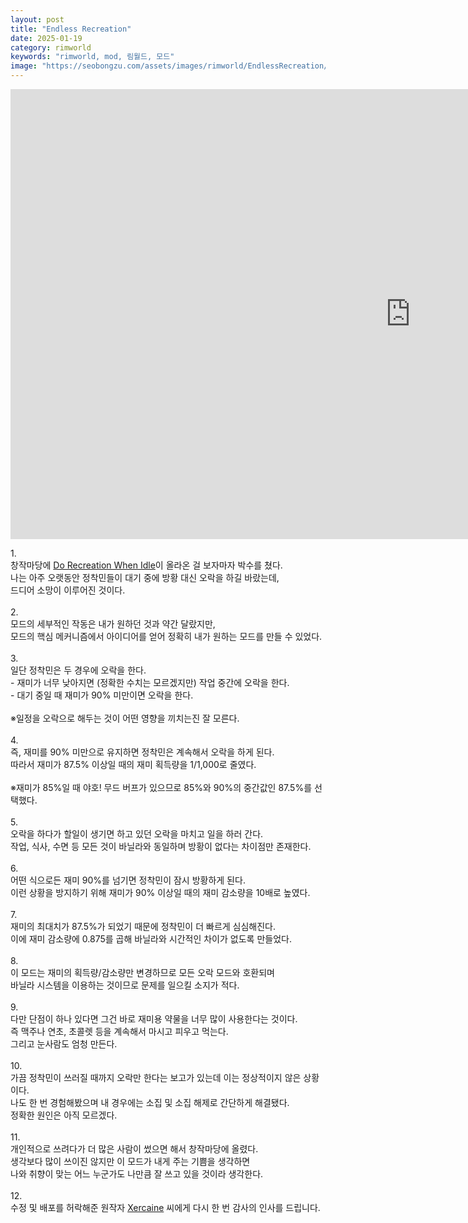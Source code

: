 ```yaml
---
layout: post
title: "Endless Recreation"
date: 2025-01-19
category: rimworld
keywords: "rimworld, mod, 림월드, 모드"
image: "https://seobongzu.com/assets/images/rimworld/EndlessRecreation/EndlessRecreation.webp"
---
```

<iframe src="https://www.youtube-nocookie.com/embed/SU4R6RBrG98?si=nzD0KP-KvhB5DUOV" width=1280px height=720px title="Endless Recreation" frameborder="0" allow="accelerometer; autoplay; clipboard-write; encrypted-media; gyroscope; picture-in-picture; web-share" loading="lazy" referrerpolicy="strict-origin-when-cross-origin" allowfullscreen></iframe>
<p>1.<br>창작마당에 <a href="https://steamcommunity.com/sharedfiles/filedetails/?id=3368214339" target="_blank">Do Recreation When Idle</a>이 올라온 걸 보자마자 박수를 쳤다.<br>나는 아주 오랫동안 정착민들이 대기 중에 방황 대신 오락을 하길 바랐는데,<br>드디어 소망이 이루어진 것이다.<br>
<br>
2.<br>모드의 세부적인 작동은 내가 원하던 것과 약간 달랐지만,<br>모드의 핵심 메커니즘에서 아이디어를 얻어 정확히 내가 원하는 모드를 만들 수 있었다.<br>
<br>
3.<br>일단 정착민은 두 경우에 오락을 한다.<br>- 재미가 너무 낮아지면 (정확한 수치는 모르겠지만) 작업 중간에 오락을 한다.<br>- 대기 중일 때 재미가 90% 미만이면 오락을 한다.<br>
<br>
※일정을 오락으로 해두는 것이 어떤 영향을 끼치는진 잘 모른다.<br>
<br>
4.<br>즉, 재미를 90% 미만으로 유지하면 정착민은 계속해서 오락을 하게 된다.<br>따라서 재미가 87.5% 이상일 때의 재미 획득량을 1/1,000로 줄였다.<br>
<br>
※재미가 85%일 때 야호! 무드 버프가 있으므로 85%와 90%의 중간값인 87.5%를 선택했다.<br>
<br>
5.<br>오락을 하다가 할일이 생기면 하고 있던 오락을 마치고 일을 하러 간다.<br>작업, 식사, 수면 등 모든 것이 바닐라와 동일하며 방황이 없다는 차이점만 존재한다.<br>
<br>
6.<br>어떤 식으로든 재미 90%를 넘기면 정착민이 잠시 방황하게 된다.<br>이런 상황을 방지하기 위해 재미가 90% 이상일 때의 재미 감소량을 10배로 높였다.<br>
<br>
7.<br>재미의 최대치가 87.5%가 되었기 때문에 정착민이 더 빠르게 심심해진다.<br>이에 재미 감소량에 0.875를 곱해 바닐라와 시간적인 차이가 없도록 만들었다.<br>
<br>
8.<br>이 모드는 재미의 획득량/감소량만 변경하므로 모든 오락 모드와 호환되며<br>바닐라 시스템을 이용하는 것이므로 문제를 일으킬 소지가 적다.<br>
<br>
9.<br>다만 단점이 하나 있다면 그건 바로 재미용 약물을 너무 많이 사용한다는 것이다.<br>즉 맥주나 연초, 초콜렛 등을 계속해서 마시고 피우고 먹는다.<br>그리고 눈사람도 엄청 만든다.<br>
<br>
10.<br>가끔 정착민이 쓰러질 때까지 오락만 한다는 보고가 있는데 이는 정상적이지 않은 상황이다.<br>나도 한 번 경험해봤으며 내 경우에는 소집 및 소집 해제로 간단하게 해결됐다.<br>정확한 원인은 아직 모르겠다.<br>
<br>
11.<br>개인적으로 쓰려다가 더 많은 사람이 썼으면 해서 창작마당에 올렸다.<br>생각보다 많이 쓰이진 않지만 이 모드가 내게 주는 기쁨을 생각하면<br>나와 취향이 맞는 어느 누군가도 나만큼 잘 쓰고 있을 것이라 생각한다.<br>
<br>
12.<br>수정 및 배포를 허락해준 원작자 <a href="https://steamcommunity.com/profiles/76561198062265145/myworkshopfiles/?appid=294100" target="_blank">Xercaine</a> 씨에게 다시 한 번 감사의 인사를 드립니다.</p>